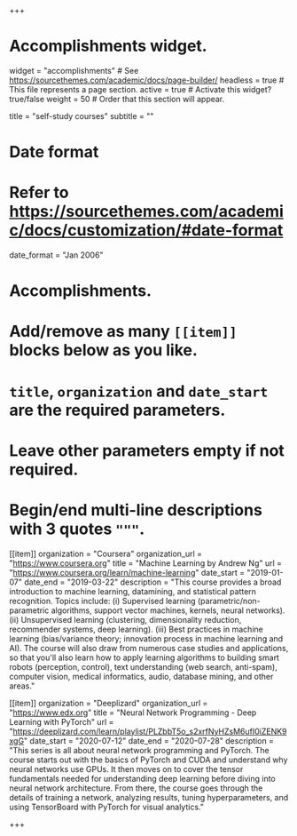 +++
# Accomplishments widget.
widget = "accomplishments"  # See https://sourcethemes.com/academic/docs/page-builder/
headless = true  # This file represents a page section.
active = true  # Activate this widget? true/false
weight = 50  # Order that this section will appear.

title = "self-study courses"
subtitle = ""

# Date format
#   Refer to https://sourcethemes.com/academic/docs/customization/#date-format
date_format = "Jan 2006"

# Accomplishments.
#   Add/remove as many `[[item]]` blocks below as you like.
#   `title`, `organization` and `date_start` are the required parameters.
#   Leave other parameters empty if not required.
#   Begin/end multi-line descriptions with 3 quotes `"""`.

[[item]]
  organization = "Coursera"
  organization_url = "https://www.coursera.org"
  title = "Machine Learning by Andrew Ng"
  url = "https://www.coursera.org/learn/machine-learning"
  date_start = "2019-01-07"
  date_end = "2019-03-22"
  description = "This course provides a broad introduction to machine learning, datamining, and statistical pattern recognition. Topics include: (i) Supervised learning (parametric/non-parametric algorithms, support vector machines, kernels, neural networks). (ii) Unsupervised learning (clustering, dimensionality reduction, recommender systems, deep learning). (iii) Best practices in machine learning (bias/variance theory; innovation process in machine learning and AI). The course will also draw from numerous case studies and applications, so that you'll also learn how to apply learning algorithms to building smart robots (perception, control), text understanding (web search, anti-spam), computer vision, medical informatics, audio, database mining, and other areas."

[[item]]
  organization = "Deeplizard"
  organization_url = "https://www.edx.org"
  title = "Neural Network Programming - Deep Learning with PyTorch"
  url = "https://deeplizard.com/learn/playlist/PLZbbT5o_s2xrfNyHZsM6ufI0iZENK9xgG"
  date_start = "2020-07-12"
  date_end = "2020-07-28"
  description = "This series is all about neural network programming and PyTorch. The course starts out with the basics of PyTorch and CUDA and understand why neural networks use GPUs. It then moves on to cover the tensor fundamentals needed for understanding deep learning before diving into neural network architecture. From there, the course goes through the details of training a network, analyzing results, tuning hyperparameters, and using TensorBoard with PyTorch for visual analytics."
  
+++
